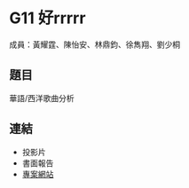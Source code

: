 # G11 好rrrrr
成員：黃耀霆、陳怡安、林鼎鈞、徐雋翔、劉少桐
## 題目
華語/西洋歌曲分析
## 連結
* 投影片
* 書面報告
* [專案網站](https://competent-shannon-f02fa0.netlify.app/)
